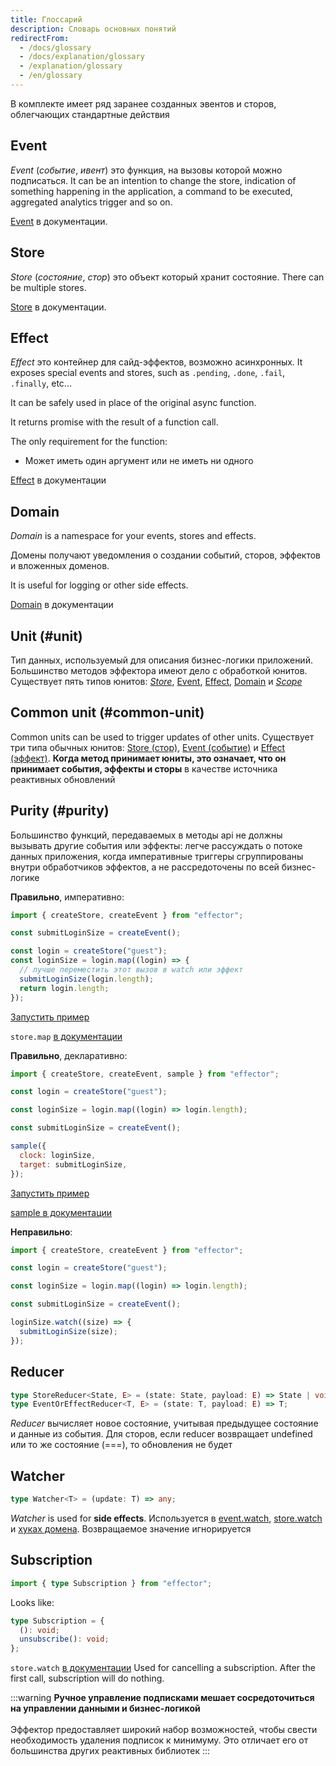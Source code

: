 ```yaml
---
title: Глоссарий
description: Словарь основных понятий
redirectFrom:
  - /docs/glossary
  - /docs/explanation/glossary
  - /explanation/glossary
  - /en/glossary
---
```


В комплекте имеет ряд заранее созданных эвентов и сторов, облегчающих стандартные действия

## Event

_Event_ (_событие_, _ивент_) это функция, на вызовы которой можно подписаться. It can be an intention to change the store, indication of something happening in the application, a command to be executed, aggregated analytics trigger and so on.

[Event](/ru/api/effector/Event) в документации.

## Store

_Store_ (_состояние_, _стор_) это объект который хранит состояние.
There can be multiple stores.

[Store](/ru/api/effector/Store) в документации.

## Effect

_Effect_ это контейнер для сайд-эффектов, возможно асинхронных.
It exposes special events and stores, such as `.pending`, `.done`, `.fail`, `.finally`, etc...

It can be safely used in place of the original async function.

It returns promise with the result of a function call.

The only requirement for the function:

- Может иметь один аргумент или не иметь ни одного

[Effect](/ru/api/effector/Effect) в документации

## Domain

_Domain_ is a namespace for your events, stores and effects.

Домены получают уведомления о создании событий, сторов, эффектов и вложенных доменов.

It is useful for logging or other side effects.

[Domain](/ru/api/effector/Domain) в документации

## Unit (#unit)

Тип данных, используемый для описания бизнес-логики приложений. Большинство методов эффектора имеют дело с обработкой юнитов.
Существует пять типов юнитов: [_Store_](/ru/api/effector/Store), [Event](/ru/api/effector/Event), [Effect](/ru/api/effector/Effect), [Domain](/ru/api/effector/Domain) и [_Scope_](/ru/api/effector/Scope)

## Common unit (#common-unit)

Common units can be used to trigger updates of other units. Существует три типа обычных юнитов: [Store (стор)](/ru/api/effector/Store), [Event (событие)](/ru/api/effector/Event) и [Effect (эффект)](/ru/api/effector/Effect). **Когда метод принимает юниты, это означает, что он принимает события, эффекты и сторы** в качестве источника реактивных обновлений

## Purity (#purity)

Большинство функций, передаваемых в методы api не должны вызывать другие события или эффекты: легче рассуждать о потоке данных приложения, когда императивные триггеры сгруппированы внутри обработчиков эффектов, а не рассредоточены по всей бизнес-логике

**Правильно**, императивно:

```js
import { createStore, createEvent } from "effector";

const submitLoginSize = createEvent();

const login = createStore("guest");
const loginSize = login.map((login) => {
  // лучше переместить этот вызов в watch или эффект
  submitLoginSize(login.length);
  return login.length;
});
```

[Запустить пример](https://share.effector.dev/D5hV8C70)

`store.map` [в документации](/ru/api/effector/Store#map-fn)

**Правильно**, декларативно:

```js
import { createStore, createEvent, sample } from "effector";

const login = createStore("guest");

const loginSize = login.map((login) => login.length);

const submitLoginSize = createEvent();

sample({
  clock: loginSize,
  target: submitLoginSize,
});
```

[Запустить пример](https://share.effector.dev/6WyFNlCK)

[sample в документации](/ru/api/effector/sample)

**Неправильно**:

```js
import { createStore, createEvent } from "effector";

const login = createStore("guest");

const loginSize = login.map((login) => login.length);

const submitLoginSize = createEvent();

loginSize.watch((size) => {
  submitLoginSize(size);
});
```

## Reducer

```typescript
type StoreReducer<State, E> = (state: State, payload: E) => State | void;
type EventOrEffectReducer<T, E> = (state: T, payload: E) => T;
```

_Reducer_ вычисляет новое состояние, учитывая предыдущее состояние и данные из события. Для сторов, если reducer возвращает undefined или то же состояние (===), то обновления не будет

## Watcher

```typescript
type Watcher<T> = (update: T) => any;
```

_Watcher_ is used for **side effects**. Используется в [event.watch](/ru/api/effector/Event#watch-watcher), [store.watch](/ru/api/effector/Store#watchwatcher) и [хуках домена](/ru/api/effector/Domain#oncreateeventhook). Возвращаемое значение игнорируется

## Subscription

```ts
import { type Subscription } from "effector";
```

Looks like:

```typescript
type Subscription = {
  (): void;
  unsubscribe(): void;
};
```

`store.watch` [в документации](/ru/api/effector/Store#watch-watcher) Used for cancelling a subscription. After the first call, subscription will do nothing.

:::warning
**Ручное управление подписками мешает сосредоточиться на управлении данными и бизнес-логикой** <br/><br/>
Эффектор предоставляет широкий набор возможностей, чтобы свести необходимость удаления подписок к минимуму. Это отличает его от большинства других реактивных библиотек
:::

[effect]: /ru/api/effector/Effect
[store]: /ru/api/effector/Store
[event]: /ru/api/effector/Event
[domain]: /ru/api/effector/Domain
[scope]: /ru/api/effector/Scope
